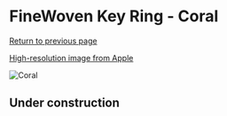 # FineWoven Key Ring - Coral

[Return to previous page](/airtag)

[High-resolution image from Apple](https://store.storeimages.cdn-apple.com/8756/as-images.apple.com/is/MT2M3?wid=4500&hei=4500&fmt=png)

<div style="width: 500px"><img src="/almost_uncompressed/MT2M3.webp" alt="Coral"></div>

## Under construction
